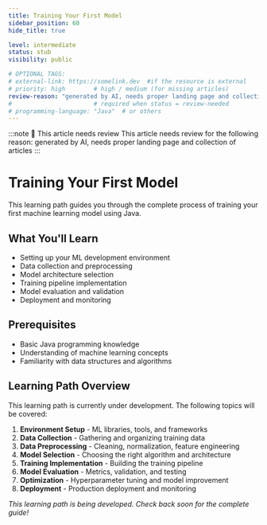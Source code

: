 ```yaml
---
title: Training Your First Model
sidebar_position: 60
hide_title: true

level: intermediate
status: stub
visibility: public

# OPTIONAL TAGS:
# external-link: https://somelink.dev  #if the resource is external
# priority: high        # high / medium (for missing articles)
review-reason: "generated by AI, needs proper landing page and collection of articles"
#                       # required when status = review-needed
# programming-language: "Java"  # or others
---
```


:::note 👀 This article needs review
This article needs review for the following reason: generated by AI, needs proper landing page and collection of articles
:::

# Training Your First Model

This learning path guides you through the complete process of training your first machine learning model using Java.

## What You'll Learn

- Setting up your ML development environment
- Data collection and preprocessing
- Model architecture selection
- Training pipeline implementation
- Model evaluation and validation
- Deployment and monitoring

## Prerequisites

- Basic Java programming knowledge
- Understanding of machine learning concepts
- Familiarity with data structures and algorithms

## Learning Path Overview

This learning path is currently under development. The following topics will be covered:

1. **Environment Setup** - ML libraries, tools, and frameworks
2. **Data Collection** - Gathering and organizing training data
3. **Data Preprocessing** - Cleaning, normalization, feature engineering
4. **Model Selection** - Choosing the right algorithm and architecture
5. **Training Implementation** - Building the training pipeline
6. **Model Evaluation** - Metrics, validation, and testing
7. **Optimization** - Hyperparameter tuning and model improvement
8. **Deployment** - Production deployment and monitoring

*This learning path is being developed. Check back soon for the complete guide!*
